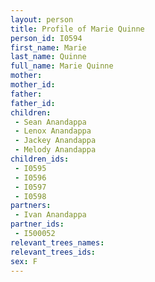 ```yaml
---
layout: person
title: Profile of Marie Quinne
person_id: I0594
first_name: Marie
last_name: Quinne
full_name: Marie Quinne
mother: 
mother_id: 
father: 
father_id: 
children:
 - Sean Anandappa
 - Lenox Anandappa
 - Jackey Anandappa
 - Melody Anandappa
children_ids:
 - I0595
 - I0596
 - I0597
 - I0598
partners:
 - Ivan Anandappa
partner_ids:
 - I500052
relevant_trees_names:
relevant_trees_ids:
sex: F
---
```


